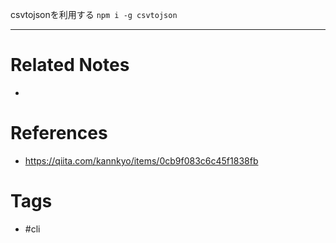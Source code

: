csvtojsonを利用する
`npm i -g csvtojson`

---
# Related Notes
- 

# References
- https://qiita.com/kannkyo/items/0cb9f083c6c45f1838fb


# Tags
- #cli 